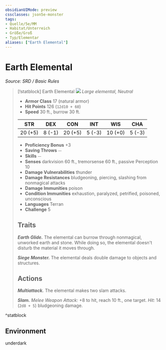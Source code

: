 ```yaml
---
obsidianUIMode: preview
cssclasses: json5e-monster
tags:
- Quelle/5e/MM
- Habitat/Unterreich
- Größe/Groß
- Typ/Elementar
aliases: ["Earth Elemental"]
---
```

# Earth Elemental
*Source: SRD / Basic Rules*  

> [!statblock] Earth Elemental
> ![](compendium/bestiary/elemental/token/earth-elemental.png#token)
> *Large elemental, Neutral*
> 
> - **Armor Class** 17  (natural armor)
> - **Hit Points** 126 (`12d10 + 60`)
> - **Speed** 30 ft., burrow 30 ft.
> 
> |STR|DEX|CON|INT|WIS|CHA|
> |:---:|:---:|:---:|:---:|:---:|:---:|
> |20 (+5)| 8 (-1)|20 (+5)| 5 (-3)|10 (+0)| 5 (-3)|
> 
> - **Proficiency Bonus** +3
> - **Saving Throws** ⏤
> - **Skills** ⏤
> - **Senses** darkvision 60 ft., tremorsense 60 ft., passive Perception 10
> - **Damage Vulnerabilities** thunder
> - **Damage Resistances** bludgeoning, piercing, slashing from nonmagical attacks
> - **Damage Immunities** poison
> - **Condition Immunities** exhaustion, paralyzed, petrified, poisoned, unconscious
> - **Languages** Terran
> - **Challenge** 5
> 
> ## Traits
> 
> ***Earth Glide.*** The elemental can burrow through nonmagical, unworked earth and stone. While doing so, the elemental doesn't disturb the material it moves through.
> 
> ***Siege Monster.*** The elemental deals double damage to objects and structures.
> 
> ## Actions
> 
> ***Multiattack.*** The elemental makes two slam attacks.
> 
> ***Slam.*** *Melee Weapon Attack:* +8 to hit, reach 10 ft., one target. *Hit:* 14 (`2d8 + 5`) bludgeoning damage.

^statblock

## Environment

underdark